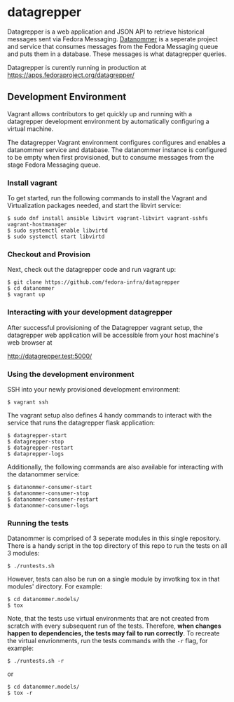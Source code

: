 # datagrepper

Datagrepper is a web application and JSON API to retrieve historical messages sent via Fedora Messaging. [Datanommer](https://github.com/fedora-infra/datanommer/) is a seperate project and service that consumes messages from the Fedora Messaging queue and puts them in a database. These messages is what datagrepper queries. 

Datagrepper is curently running in production at https://apps.fedoraproject.org/datagrepper/

## Development Environment

Vagrant allows contributors to get quickly up and running with a datagrepper development environment by automatically configuring a virtual machine. 

The datagrepper Vagrant environment configures configures and enables a datanommer service and database. The datanommer instance is configured to be empty when first provisioned, but to consume messages from the stage Fedora Messaging queue.

### Install vagrant
To get started, run the following commands to install the Vagrant and Virtualization packages needed, and start the libvirt service:

    $ sudo dnf install ansible libvirt vagrant-libvirt vagrant-sshfs vagrant-hostmanager
    $ sudo systemctl enable libvirtd
    $ sudo systemctl start libvirtd

### Checkout and Provision
Next, check out the datagrepper code and run vagrant up:

    $ git clone https://github.com/fedora-infra/datagrepper
    $ cd datanommer
    $ vagrant up

### Interacting with your development datagrepper
After successful provisioning of the Datagrepper vagrant setup, the datagrepper web application will be accessible from your host machine's web browser at

http://datagrepper.test:5000/




### Using the development environment
SSH into your newly provisioned development environment:

    $ vagrant ssh

The vagrant setup also defines 4 handy commands to interact with the service that runs the datagrepper flask application: 

    $ datagrepper-start
    $ datagrepper-stop
    $ datagrepper-restart
    $ dataprepper-logs

Additionally, the following commands are also available for interacting with the datanommer service:

    $ datanommer-consumer-start
    $ datanommer-consumer-stop
    $ datanommer-consumer-restart
    $ datanommer-consumer-logs

### Running the tests
Datanommer is comprised of 3 seperate modules in this single repository. There is a handy script in the top directory of this repo to run the tests on all 3 modules:

    $ ./runtests.sh

However, tests can also be run on a single module by invotking tox in that modules' directory. For example:

    $ cd datanommer.models/
    $ tox

Note, that the tests use virtual environments that are not created from scratch with every subsequent run of the tests. Therefore, **when changes happen to dependencies, the tests may fail to run correctly**. To recreate the virtual envrionments,  run the tests commands with the `-r` flag, for example:

    $ ./runtests.sh -r

or

    $ cd datanommer.models/
    $ tox -r
